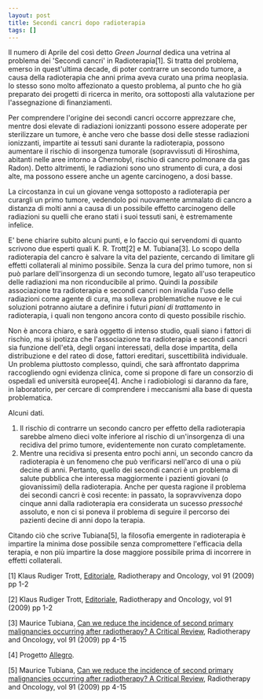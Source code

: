```yaml
---
layout: post
title: Secondi cancri dopo radioterapia
tags: []
---
```


Il numero di Aprile del così detto *Green Journal* dedica una vetrina al problema dei 'Secondi cancri' in Radioterapia[1]. Si tratta del problema, emerso in quest'ultima decade, di poter contrarre un secondo tumore, a causa della radioterapia che anni prima aveva curato una prima neoplasia. Io stesso sono molto affezionato a questo problema, al punto che ho già preparato dei progetti di ricerca in merito, ora sottoposti alla valutazione per l'assegnazione di finanziamenti.

Per comprendere l'origine dei secondi cancri occorre apprezzare che, mentre dosi elevate di radiazioni ionizzanti possono essere adoperate per sterilizzare un tumore, è anche vero che basse dosi delle stesse radiazioni ionizzanti, impartite ai tessuti sani durante la radioterapia, possono aumentare il rischio di insorgenza tumorale (sopravvissuti di Hiroshima, abitanti nelle aree intorno a Chernobyl, rischio di cancro polmonare da gas Radon). Detto altrimenti, le radiazioni sono uno strumento di cura, a dosi alte, ma possono essere anche un agente carcinogeno, a dosi basse.

La circostanza in cui un giovane venga sottoposto a radioterapia per curargli un primo tumore, vedendolo poi nuovamente ammalato di cancro a distanza di molti anni a causa di un possibile effetto carcinogeno delle radiazioni su quelli che erano stati i suoi tessuti sani, è estremamente infelice.

E' bene chiarire subito alcuni punti, e lo faccio qui servendomi di quanto scrivono due esperti quali K. R. Trott[2] e M. Tubiana[3]. Lo scopo della radioterapia del cancro è salvare la vita del paziente, cercando di limitare gli effetti collaterali al minimo possibile. Senza la cura del primo tumore, non si può parlare dell'insorgenza di un secondo tumore, legato all'uso terapeutico delle radiazioni ma non riconducibile al primo. Quindi la *possibile* associazione tra radioterapia e secondi cancri non invalida l'uso delle radiazioni come agente di cura, ma solleva problematiche nuove e le cui soluzioni potranno aiutare a definire i futuri *piani di trattamento* in radioterapia, i quali non tengono ancora conto di questo possibile rischio.

Non è ancora chiaro, e sarà oggetto di intenso studio, quali siano i fattori di rischio, ma si ipotizza che l'associazione tra radioterapia e secondi cancri sia funzione dell'età, degli organi interessati, della dose impartita, della distribuzione e del rateo di dose, fattori ereditari, suscettibilità individuale. Un problema piuttosto complesso, quindi, che sarà affrontato dapprima raccogliendo ogni evidenza clinica, come si propone di fare un consorzio di ospedali ed università europee[4]. Anche i radiobiologi si daranno da fare, in laboratorio, per cercare di comprendere i meccanismi alla base di questa problematica.

Alcuni dati.

1) Il rischio di contrarre un secondo cancro per effetto della radioterapia sarebbe almeno dieci volte inferiore al rischio di un'insorgenza di una recidiva del primo tumore, evidentemente non curato completamente.
2) Mentre una recidiva si presenta entro pochi anni, un secondo cancro da radioterapia è un fenomeno che può verificarsi nell'arco di una o più decine di anni. Pertanto, quello dei secondi cancri è un problema di salute pubblica che interessa maggiormente i pazienti giovani (o giovanissimi) della radioterapia. Anche per questa ragione il problema dei secondi cancri è così recente: in passato, la sopravvivenza dopo cinque anni dalla radioterapia era considerata un sucesso *pressoché* assoluto, e non ci si poneva il problema di seguire il percorso dei pazienti decine di anni dopo la terapia.

Citando ciò che scrive Tubiana[5], la filosofia emergente in radioterapia è impartire la minima dose possibile senza compromettere l'efficacia della terapia, e non più impartire la dose maggiore possibile prima di incorrere in effetti collaterali.

[1] Klaus Rudiger Trott, [Editoriale](http://dx.doi.org/10.1016/j.radonc.2009.01.007), Radiotherapy and Oncology, vol 91 (2009) pp 1-2

[2] Klaus Rudiger Trott, [Editoriale](http://dx.doi.org/10.1016/j.radonc.2009.01.007), Radiotherapy and Oncology, vol 91 (2009) pp 1-2

[3] Maurice Tubiana, [Can we reduce the incidence of second primary malignancies occurring after radiotherapy? A Critical Review](http://dx.doi.org/10.1016/j.radonc.2008.12.016), Radiotherapy and Oncology, vol 91 (2009) pp 4-15

[4] Progetto [Allegro](http://www.allegroproject.eu).

[5] Maurice Tubiana, [Can we reduce the incidence of second primary malignancies occurring after radiotherapy? A Critical Review](http://dx.doi.org/10.1016/j.radonc.2008.12.016), Radiotherapy and Oncology, vol 91 (2009) pp 4-15
